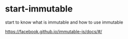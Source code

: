 # start-immutable
start to know what is immutable and how to use immutable

https://facebook.github.io/immutable-js/docs/#/

